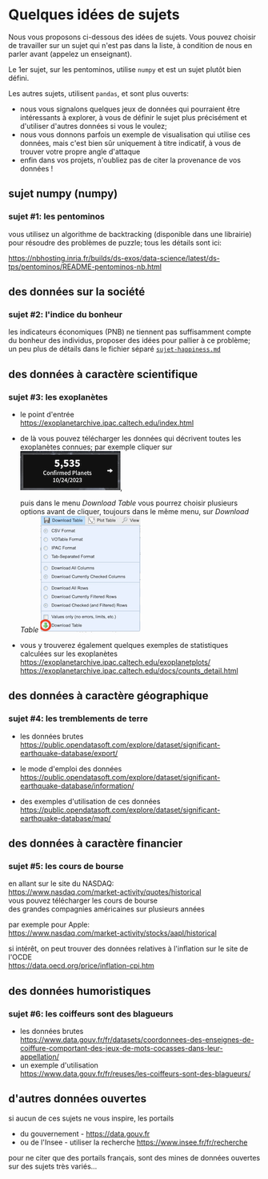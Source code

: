 # Quelques idées de sujets

Nous vous proposons ci-dessous des idées de sujets. Vous pouvez choisir de travailler sur un sujet qui n'est pas dans la liste, à condition de nous en parler avant (appelez un enseignant).

Le 1er sujet, sur les pentominos, utilise `numpy` et est un sujet plutôt bien défini.

Les autres sujets, utilisent `pandas`, et sont plus ouverts:

* nous vous signalons quelques jeux de données qui pourraient être intéressants à
explorer, à vous de définir le sujet plus précisément et d'utiliser d'autres données si vous le voulez;
* nous vous donnons parfois un exemple de visualisation qui utilise ces données,
mais c'est bien sûr uniquement à titre indicatif, à vous de trouver votre propre
angle d'attaque
* enfin dans vos projets, n'oubliez pas de citer la provenance de vos données&nbsp;!

<!-- xxx numéroter les sujets une fois la liste OK -->

## sujet numpy (numpy)

### sujet #1: les pentominos

vous utilisez un algorithme de backtracking (disponible dans une librairie) pour
résoudre des problèmes de puzzle; tous les détails sont ici:

<https://nbhosting.inria.fr/builds/ds-exos/data-science/latest/ds-tps/pentominos/README-pentominos-nb.html>

## des données sur la société

### sujet #2: l'indice du bonheur

les indicateurs économiques (PNB) ne tiennent pas suffisamment compte du bonheur des individus, proposer des idées pour pallier à ce problème; un peu plus de détails dans le fichier séparé [`sujet-happiness.md`](./sujet-happiness.md)

## des données à caractère scientifique

### sujet #3: les exoplanètes

* le point d'entrée  
  <https://exoplanetarchive.ipac.caltech.edu/index.html>

* de là vous pouvez télécharger les données qui décrivent toutes les exoplanètes
  connues; par exemple cliquer sur ![](media/nasa-planets.png),

  puis dans le menu *Download Table* vous pourrez choisir plusieurs options avant de cliquer, toujours dans le même menu, sur *Download Table* ![](media/nasa-menu.png)

* vous y trouverez également quelques exemples de statistiques calculées sur les exoplanètes  
  <https://exoplanetarchive.ipac.caltech.edu/exoplanetplots/>  
  <https://exoplanetarchive.ipac.caltech.edu/docs/counts_detail.html>  

## des données à caractère géographique

### sujet #4: les tremblements de terre

* les données brutes  
  <https://public.opendatasoft.com/explore/dataset/significant-earthquake-database/export/>

* le mode d'emploi des données  
  <https://public.opendatasoft.com/explore/dataset/significant-earthquake-database/information/>

* des exemples d'utilisation de ces données  
  <https://public.opendatasoft.com/explore/dataset/significant-earthquake-database/map/>

## des données à caractère financier

### sujet #5: les cours de bourse

en allant sur le site du NASDAQ:  
<https://www.nasdaq.com/market-activity/quotes/historical>  
vous pouvez télécharger les cours de bourse  
des grandes compagnies américaines sur plusieurs années

par exemple pour Apple:  
<https://www.nasdaq.com/market-activity/stocks/aapl/historical>  

si intérêt, on peut trouver des données relatives à l'inflation sur le site de l'OCDE  
<https://data.oecd.org/price/inflation-cpi.htm>

## des données humoristiques

### sujet #6: les coiffeurs sont des blagueurs

* les données brutes  
  <https://www.data.gouv.fr/fr/datasets/coordonnees-des-enseignes-de-coiffure-comportant-des-jeux-de-mots-cocasses-dans-leur-appellation/>
* un exemple d'utilisation  
  <https://www.data.gouv.fr/fr/reuses/les-coiffeurs-sont-des-blagueurs/>

## d'autres données ouvertes

si aucun de ces sujets ne vous inspire, les portails
* du gouvernement - <https://data.gouv.fr>
* ou de l'Insee - utiliser la recherche <https://www.insee.fr/fr/recherche>

pour ne citer que des portails français, sont des mines de données ouvertes sur
des sujets très variés...
